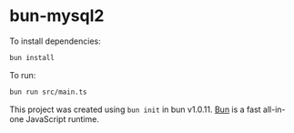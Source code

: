 # bun-mysql2

To install dependencies:

```bash
bun install
```

To run:

```bash
bun run src/main.ts
```

This project was created using `bun init` in bun v1.0.11. [Bun](https://bun.sh) is a fast all-in-one JavaScript runtime.
